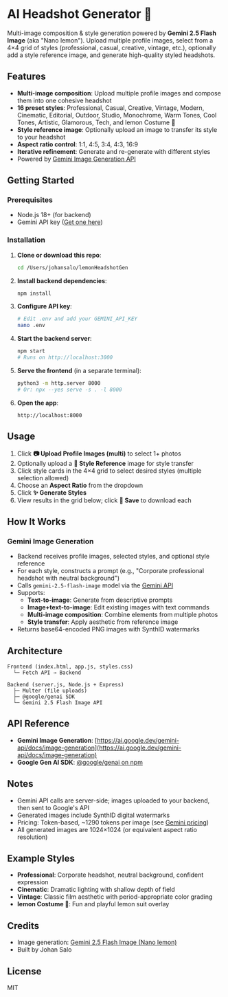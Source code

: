 # AI Headshot Generator 🍋

Multi-image composition & style generation powered by **Gemini 2.5 Flash Image** (aka "Nano lemon"). Upload multiple profile images, select from a 4×4 grid of styles (professional, casual, creative, vintage, etc.), optionally add a style reference image, and generate high-quality styled headshots.

## Features

- **Multi-image composition**: Upload multiple profile images and compose them into one cohesive headshot
- **16 preset styles**: Professional, Casual, Creative, Vintage, Modern, Cinematic, Editorial, Outdoor, Studio, Monochrome, Warm Tones, Cool Tones, Artistic, Glamorous, Tech, and lemon Costume 🍋
- **Style reference image**: Optionally upload an image to transfer its style to your headshot
- **Aspect ratio control**: 1:1, 4:5, 3:4, 4:3, 16:9
- **Iterative refinement**: Generate and re-generate with different styles
- Powered by [Gemini Image Generation API](https://ai.google.dev/gemini-api/docs/image-generation)

## Getting Started

### Prerequisites
- Node.js 18+ (for backend)
- Gemini API key ([Get one here](https://aistudio.google.com/apikey))

### Installation

1. **Clone or download this repo**:
   ```bash
   cd /Users/johansalo/lemonHeadshotGen
   ```

2. **Install backend dependencies**:
   ```bash
   npm install
   ```

3. **Configure API key**:
   ```bash
   # Edit .env and add your GEMINI_API_KEY
   nano .env
   ```

4. **Start the backend server**:
   ```bash
   npm start
   # Runs on http://localhost:3000
   ```

5. **Serve the frontend** (in a separate terminal):
   ```bash
   python3 -m http.server 8000
   # Or: npx --yes serve -s . -l 8000
   ```

6. **Open the app**:
   ```
   http://localhost:8000
   ```

## Usage

1. Click **📷 Upload Profile Images (multi)** to select 1+ photos
2. Optionally upload a **🎨 Style Reference** image for style transfer
3. Click style cards in the 4×4 grid to select desired styles (multiple selection allowed)
4. Choose an **Aspect Ratio** from the dropdown
5. Click **✨ Generate Styles**
6. View results in the grid below; click **💾 Save** to download each

## How It Works

### Gemini Image Generation
- Backend receives profile images, selected styles, and optional style reference
- For each style, constructs a prompt (e.g., "Corporate professional headshot with neutral background")
- Calls `gemini-2.5-flash-image` model via the [Gemini API](https://ai.google.dev/gemini-api/docs/image-generation)
- Supports:
  - **Text-to-image**: Generate from descriptive prompts
  - **Image+text-to-image**: Edit existing images with text commands
  - **Multi-image composition**: Combine elements from multiple photos
  - **Style transfer**: Apply aesthetic from reference image
- Returns base64-encoded PNG images with SynthID watermarks

## Architecture

```
Frontend (index.html, app.js, styles.css)
  └─ Fetch API → Backend

Backend (server.js, Node.js + Express)
  ├─ Multer (file uploads)
  ├─ @google/genai SDK
  └─ Gemini 2.5 Flash Image API
```

## API Reference

- **Gemini Image Generation**: [https://ai.google.dev/gemini-api/docs/image-generation](https://ai.google.dev/gemini-api/docs/image-generation)
- **Google Gen AI SDK**: [@google/genai on npm](https://www.npmjs.com/package/@google/genai)

## Notes

- Gemini API calls are server-side; images uploaded to your backend, then sent to Google's API
- Generated images include SynthID digital watermarks
- Pricing: Token-based, ~1290 tokens per image (see [Gemini pricing](https://ai.google.dev/pricing))
- All generated images are 1024×1024 (or equivalent aspect ratio resolution)

## Example Styles

- **Professional**: Corporate headshot, neutral background, confident expression
- **Cinematic**: Dramatic lighting with shallow depth of field
- **Vintage**: Classic film aesthetic with period-appropriate color grading
- **lemon Costume 🍋**: Fun and playful lemon suit overlay

## Credits

- Image generation: [Gemini 2.5 Flash Image (Nano lemon)](https://ai.google.dev/gemini-api/docs/image-generation)
- Built by Johan Salo

## License

MIT

